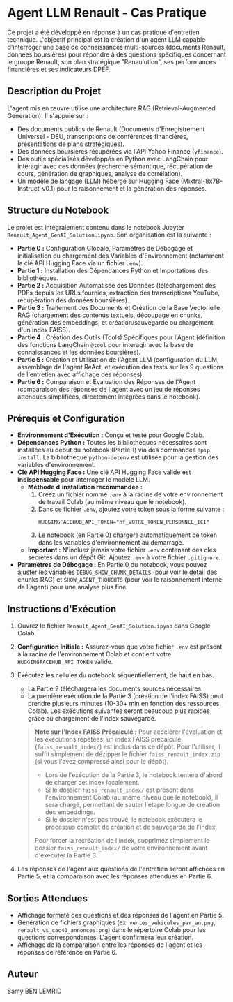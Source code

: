 # Agent LLM Renault - Cas Pratique

Ce projet a été développé en réponse à un cas pratique d'entretien technique. L'objectif principal est la création d'un agent LLM capable d'interroger une base de connaissances multi-sources (documents Renault, données boursières) pour répondre à des questions spécifiques concernant le groupe Renault, son plan stratégique "Renaulution", ses performances financières et ses indicateurs DPEF.

## Description du Projet

L'agent mis en œuvre utilise une architecture RAG (Retrieval-Augmented Generation). Il s'appuie sur :
* Des documents publics de Renault (Documents d'Enregistrement Universel - DEU, transcriptions de conférences financières, présentations de plans stratégiques).
* Des données boursières récupérées via l'API Yahoo Finance (`yfinance`).
* Des outils spécialisés développés en Python avec LangChain pour interagir avec ces données (recherche sémantique, récupération de cours, génération de graphiques, analyse de corrélation).
* Un modèle de langage (LLM) hébergé sur Hugging Face (Mixtral-8x7B-Instruct-v0.1) pour le raisonnement et la génération des réponses.

## Structure du Notebook

Le projet est intégralement contenu dans le notebook Jupyter `Renault_Agent_GenAI_Solution.ipynb`. Son organisation est la suivante :

* **Partie 0 :** Configuration Globale, Paramètres de Débogage et initialisation du chargement des Variables d'Environnement (notamment la clé API Hugging Face via un fichier `.env`).
* **Partie 1 :** Installation des Dépendances Python et Importations des bibliothèques.
* **Partie 2 :** Acquisition Automatisée des Données (téléchargement des PDFs depuis les URLs fournies, extraction des transcriptions YouTube, récupération des données boursières).
* **Partie 3 :** Traitement des Documents et Création de la Base Vectorielle RAG (chargement des contenus textuels, découpage en chunks, génération des embeddings, et création/sauvegarde ou chargement d'un index FAISS).
* **Partie 4 :** Création des Outils (Tools) Spécifiques pour l'Agent (définition des fonctions LangChain `@tool` pour interagir avec la base de connaissances et les données boursières).
* **Partie 5 :** Création et Utilisation de l'Agent LLM (configuration du LLM, assemblage de l'agent ReAct, et exécution des tests sur les 9 questions de l'entretien avec affichage des réponses).
* **Partie 6 :** Comparaison et Évaluation des Réponses de l'Agent (comparaison des réponses de l'agent avec un jeu de réponses attendues simplifiées, directement intégrées dans le notebook).

## Prérequis et Configuration

* **Environnement d'Exécution :** Conçu et testé pour Google Colab.
* **Dépendances Python :** Toutes les bibliothèques nécessaires sont installées au début du notebook (Partie 1) via des commandes `!pip install`. La bibliothèque `python-dotenv` est utilisée pour la gestion des variables d'environnement.
* **Clé API Hugging Face :** Une clé API Hugging Face valide est **indispensable** pour interroger le modèle LLM.
    * **Méthode d'installation recommandée :**
        1.  Créez un fichier nommé `.env` à la racine de votre environnement de travail Colab (au même niveau que le notebook).
        2.  Dans ce fichier `.env`, ajoutez votre token sous la forme suivante :
            ```
            HUGGINGFACEHUB_API_TOKEN="hf_VOTRE_TOKEN_PERSONNEL_ICI"
            ```
        3.  Le notebook (en Partie 0) chargera automatiquement ce token dans les variables d'environnement au démarrage.
    * **Important :** N'incluez jamais votre fichier `.env` contenant des clés secrètes dans un dépôt Git. Ajoutez `.env` à votre fichier `.gitignore`.
* **Paramètres de Débogage :** En Partie 0 du notebook, vous pouvez ajuster les variables `DEBUG_SHOW_CHUNK_DETAILS` (pour voir le détail des chunks RAG) et `SHOW_AGENT_THOUGHTS` (pour voir le raisonnement interne de l'agent) pour une analyse plus fine.

## Instructions d'Exécution

1.  Ouvrez le fichier `Renault_Agent_GenAI_Solution.ipynb` dans Google Colab.
2.  **Configuration Initiale :** Assurez-vous que votre fichier `.env` est présent à la racine de l'environnement Colab et contient votre `HUGGINGFACEHUB_API_TOKEN` valide.
3.  Exécutez les cellules du notebook séquentiellement, de haut en bas.
    * La Partie 2 téléchargera les documents sources nécessaires.
    * La première exécution de la Partie 3 (création de l'index FAISS) peut prendre plusieurs minutes (10-30+ min en fonction des ressources Colab). Les exécutions suivantes seront beaucoup plus rapides grâce au chargement de l'index sauvegardé.

    > **Note sur l'Index FAISS Précalculé :**
    > Pour accélérer l'évaluation et les exécutions répétées, un index FAISS précalculé (`faiss_renault_index/`) est inclus dans ce dépôt. Pour l'utiliser, il suffit simplement de dézipper le fichier `faiss_renault_index.zip` (si vous l'avez compressé ainsi pour le dépôt).
    > * Lors de l'exécution de la Partie 3, le notebook tentera d'abord de charger cet index localement.
    > * Si le dossier `faiss_renault_index/` est présent dans l'environnement Colab (au même niveau que le notebook), il sera chargé, permettant de sauter l'étape longue de création des embeddings.
    > * Si le dossier n'est pas trouvé, le notebook exécutera le processus complet de création et de sauvegarde de l'index.
    >
    > Pour forcer la recréation de l'index, supprimez simplement le dossier `faiss_renault_index/` de votre environnement avant d'exécuter la Partie 3.

4.  Les réponses de l'agent aux questions de l'entretien seront affichées en Partie 5, et la comparaison avec les réponses attendues en Partie 6.


## Sorties Attendues

* Affichage formaté des questions et des réponses de l'agent en Partie 5.
* Génération de fichiers graphiques (ex: `ventes_vehicules_par_an.png`, `renault_vs_cac40_annonces.png`) dans le répertoire Colab pour les questions correspondantes. L'agent confirmera leur création.
* Affichage de la comparaison entre les réponses de l'agent et les réponses de référence en Partie 6.

## Auteur

Samy BEN LEMRID
